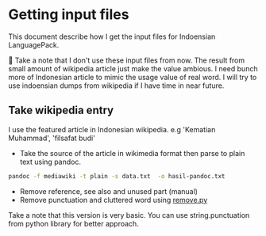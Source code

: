 # Getting input files

This document describe how I get the input files for Indoensian LanguagePack.

:rotating_light: Take a note that I don't use these input files from now. The result
from small amount of wikipedia article just make the value ambious. I
need bunch more of Indonesian article to mimic the usage value of real
word. I will try to use indoensian dumps from wikipedia if I have time
in near future.

## Take wikipedia entry

I use the featured article in Indonesian wikipedia. e.g 'Kematian
Muhammad', 'filsafat budi'

- Take the source of the article in wikimedia format then parse to plain text using pandoc.

``` bash
pandoc -f mediawiki -t plain -s data.txt  -o hasil-pandoc.txt
```

- Remove reference, see also and unused part (manual)
- Remove punctuation and cluttered word using
  [remove.py](/script/python/remove_punctuation.py)

Take a note that this version is very basic. You can use
string.punctuation from python library for better approach.


